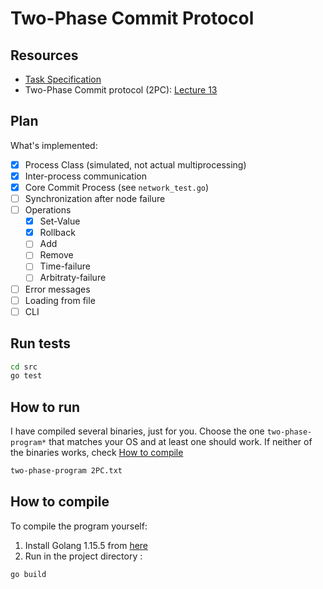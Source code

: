 # Two-Phase Commit Protocol

## Resources
- [Task Specification](https://courses.cs.ut.ee/LTAT.06.007/2021_spring/uploads/Main/Task3-2021.pdf)
- Two-Phase Commit protocol (2PC): [Lecture 13](https://courses.cs.ut.ee/LTAT.06.007/2021_spring/uploads/Main/Lecture12-2021.pdf)
## Plan

What's implemented:

- [X] Process Class (simulated, not actual multiprocessing)
- [X] Inter-process communication
- [X] Core Commit Process (see `network_test.go`)
- [ ] Synchronization after node failure
- [ ] Operations
  - [X] Set-Value
  - [X] Rollback
  - [ ] Add
  - [ ] Remove
  - [ ] Time-failure
  - [ ] Arbitraty-failure
- [ ] Error messages
- [ ] Loading from file
- [ ] CLI 

## Run tests

```bash
cd src
go test
```

## How to run

I have compiled several binaries, just for you. Choose the one `two-phase-program*` that matches your OS and at least one should work. If neither of the binaries works, check [How to compile](#how-to-compile)

```bash
two-phase-program 2PC.txt
```

## How to compile

To compile the program yourself:

1. Install Golang 1.15.5 from [here](https://golang.org/dl/#go1.15.5)
2. Run in the project directory :
```bash
go build 
```

